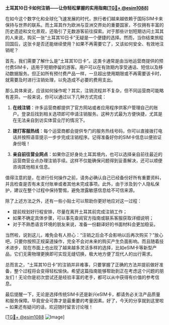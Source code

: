 **土耳其10日卡如何注销——让你轻松掌握的实用指南[[TG💪+ @esim1088](https://t.me/s/esim1088)]**

在如今这个数字化和全球化飞速发展的时代，旅行者们越来越依赖于国际SIM卡来保持与世界的联系。而土耳其作为欧洲与亚洲交界处的重要国家，不仅拥有丰富的历史遗迹和文化景观，还吸引了无数游客前往探索。对于那些计划短期访问土耳其的人来说，购买一张“土耳其10日卡”无疑是一个便捷的选择。然而，当你结束旅程回国后，这张卡是否还能继续使用？如果不再需要它了，又该如何安全、有效地注销呢？

首先，我们需要了解什么是“土耳其10日卡”。这类卡通常是由当地运营商提供的预付费SIM卡，适用于短期停留的游客。用户可以在有效期内享受通话、短信以及移动数据服务。但正如所有预付费产品一样，一旦超出使用期限或不再需要该卡时，就需要及时进行注销处理，以免造成不必要的费用支出。

那么具体来说，应该如何操作呢？其实，注销流程并不复杂，但不同运营商可能略有差异。一般来说，你可以通过以下几种方式完成：

1. **在线注销**：许多运营商都提供了官方网站或者应用程序供客户管理自己的账户。登录后找到相关选项即可申请注销服务。这种方式最为方便快捷，尤其是在无法亲自到访实体营业厅的情况下。
   
2. **拨打客服热线**：每个运营商都会提供专门的服务热线号码，你可以直接拨打电话并按照语音提示一步步完成注销程序。记得准备好你的SIM卡信息以便验证身份哦！

3. **亲自前往营业网点**：如果你正好身处土耳其境内，也可以选择亲自前往最近的运营商营业点办理注销手续。这样不仅能确保问题得到妥善解决，还可以顺便咨询其他相关信息。

值得注意的是，在进行任何操作之前，请务必确认自己已经备份好所有重要资料，并且检查是否有未支付账单或者其他未完成事项。此外，由于涉及到个人隐私保护，建议在整个过程中保持警惕，避免泄露敏感信息给不可信来源。

除了上述方法之外，还有一些小贴士可以帮助你更好地应对这一过程：
- 提前规划好行程安排，尽量在离开土耳其前完成注销工作；
- 如果不确定具体步骤，可以事先查阅官方指南或联系客服获取详细说明；
- 对于不熟悉语言环境的朋友来说，准备一份翻译好的书面材料会更加稳妥。

当然啦，说到这儿，难免会有人担心：“注销之后会不会影响以后再次购买？”放心吧，只要你按照正规渠道操作，完全不会对未来的购买产生负面影响。而且随着技术进步，现在市面上也出现了越来越多灵活多样的选择，比如eSIM卡等新型产品，它们无需物理更换即可实现无缝切换，极大地方便了现代人的出行需求。

总而言之，“土耳其10日卡”的注销并非难事，只要掌握了正确的方法并提前做好准备，整个过程将会变得轻松愉快。希望这篇指南能够帮助到正在考虑这个问题的朋友们！无论你是初次尝试还是经验丰富的老手，都可以从中获得有价值的参考信息。

最后提醒一下，无论是选择传统SIM卡还是新兴eSIM卡，都请务必关注产品质量和服务保障。毕竟安全可靠才是最重要的考量因素。好了，今天的分享就到这里啦~ 如果还有疑问的话，欢迎随时留言讨论哦！

[[TG💪+ @esim1088](https://t.me/s/esim1088) ![Image](https://i.postimg.cc/4NQfJmqS/Snipaste-2025-05-13-00-14-12.png)]